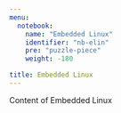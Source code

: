 ```yaml
---
menu:
  notebook:
    name: "Embedded Linux"
    identifier: "nb-elin"
    pre: "puzzle-piece"
    weight: -180

title: Embedded Linux
---
```


Content of Embedded Linux
